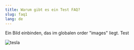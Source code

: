 ```yaml
---
title: Warum gibt es ein Test FAQ?
slug: faq1
lang: de
---
```


Ein Bild einbinden, das im globalen order "images" liegt. Test

![tesla](/docu/images/faqs/tesla_roadster.jpg)

